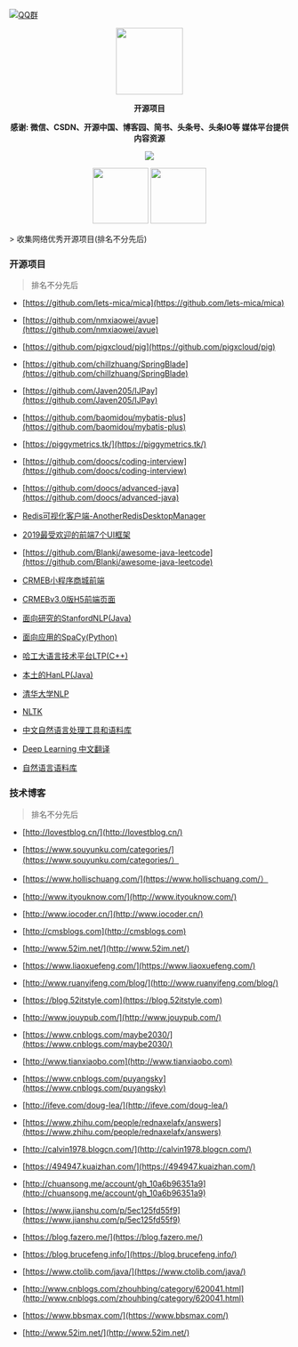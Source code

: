 [![QQ群](https://img.shields.io/badge/公众号-小猿刷题-red.svg)](//shang.qq.com/wpa/qunwpa?idkey=bc73f12268da5c5eafcfc91f0dd05eb7fed033420921ef7bf4eca316deb7e12)

<p align="center">
   <img src="https://timgsa.baidu.com/timg?image&quality=80&size=b9999_10000&sec=1567072905503&di=058dd45bf8de45b81703b703d915acfc&imgtype=0&src=http%3A%2F%2Fn.sinaimg.cn%2Fsinacn%2Fw462h336%2F20180301%2F3f38-fwnpcns6226738.jpg" height="120">
</p>

<p align="center">
   <strong>开源项目</strong>
</p>

<p align="center">
   <strong>感谢: 微信、CSDN、开源中国、博客园、简书、头条号、头条IO等 媒体平台提供内容资源</strong>
</p>

<p align="center">
   <a target="_blank" href="https://github.com/P-P-X/awesome-collector">
       <img src="https://img.shields.io/github/stars/P-P-X/awesome-collector.svg?style=social&label=Stars"></img>
   </a>
</p>	
 
<p align="center">
   <img src="https://i.loli.net/2019/12/18/ARJloEjadv7pDiH.jpg" height="100">
   <img src="http://p3-tt.byteimg.com/img/mosaic-legacy/2425700002d408dcf8a93~noop_636x633.jpeg" height="100">
</p>  
> 收集网络优秀开源项目(排名不分先后)

### 开源项目

> 排名不分先后

- [https://github.com/lets-mica/mica](https://github.com/lets-mica/mica)

- [https://github.com/nmxiaowei/avue](https://github.com/nmxiaowei/avue)

- [https://github.com/pigxcloud/pig](https://github.com/pigxcloud/pig)

- [https://github.com/chillzhuang/SpringBlade](https://github.com/chillzhuang/SpringBlade)

- [https://github.com/Javen205/IJPay](https://github.com/Javen205/IJPay)

- [https://github.com/baomidou/mybatis-plus](https://github.com/baomidou/mybatis-plus)

- [https://piggymetrics.tk/](https://piggymetrics.tk/)

- [https://github.com/doocs/coding-interview](https://github.com/doocs/coding-interview)

- [https://github.com/doocs/advanced-java](https://github.com/doocs/advanced-java)

- [Redis可视化客户端-AnotherRedisDesktopManager](https://github.com/qishibo/AnotherRedisDesktopManager)

- [2019最受欢迎的前端7个UI框架](https://www.jianshu.com/p/851c8b4f5d07)

- [https://github.com/Blankj/awesome-java-leetcode](https://github.com/Blankj/awesome-java-leetcode)

- [CRMEB小程序商城前端](https://github.com/crmeb/CRMEB_WechatApplet_v3.0)

- [CRMEBv3.0版H5前端页面](https://github.com/crmeb/CRMEB-H5-v3.0)

- [面向研究的StanfordNLP(Java)](https://nlp.stanford.edu/software/index.shtml)

- [面向应用的SpaCy(Python) ](https://spacy.io/)

- [哈工大语言技术平台LTP(C++)](https://github.com/HIT-SCIR/ltp)

- [本土的HanLP(Java)](http://hanlp.com/)

- [清华大学NLP](http://thulac.thunlp.org/)

- [NLTK](http://www.nltk.org/)

- [中文自然语言处理工具和语料库](https://mlln.cn/2018/06/02/[%E8%BD%AC]%E5%90%8A%E7%82%B8%E5%A4%A9%E7%9A%84%E4%B8%AD%E6%96%87%E8%87%AA%E7%84%B6%E8%AF%AD%E8%A8%80%E5%A4%84%E7%90%86%E5%B7%A5%E5%85%B7%E5%92%8C%E8%AF%AD%E6%96%99%E5%BA%93%E4%BB%8B%E7%BB%8D/)

- [Deep Learning 中文翻译](https://github.com/exacity/deeplearningbook-chinese)

- [自然语言语料库](https://bainingchao.github.io/2019/02/13/%E8%87%AA%E7%84%B6%E8%AF%AD%E8%A8%80%E5%A4%84%E7%90%86%E4%B9%8B%E8%AF%AD%E6%96%99%E5%BA%93%E6%8A%80%E6%9C%AF/)

### 技术博客

> 排名不分先后

- [http://lovestblog.cn/](http://lovestblog.cn/)

- [https://www.souyunku.com/categories/](https://www.souyunku.com/categories/）

- [https://www.hollischuang.com/](https://www.hollischuang.com/）

- [http://www.ityouknow.com/](http://www.ityouknow.com/)

- [http://www.iocoder.cn/](http://www.iocoder.cn/)

- [http://cmsblogs.com](http://cmsblogs.com)

- [http://www.52im.net/](http://www.52im.net/)

- [https://www.liaoxuefeng.com/](https://www.liaoxuefeng.com/)

- [http://www.ruanyifeng.com/blog/](http://www.ruanyifeng.com/blog/)

- [https://blog.52itstyle.com](https://blog.52itstyle.com)

- [http://www.jouypub.com/](http://www.jouypub.com/)

- [https://www.cnblogs.com/maybe2030/](https://www.cnblogs.com/maybe2030/)

- [http://www.tianxiaobo.com](http://www.tianxiaobo.com)

- [https://www.cnblogs.com/puyangsky](https://www.cnblogs.com/puyangsky)

- [http://ifeve.com/doug-lea/](http://ifeve.com/doug-lea/)

- [https://www.zhihu.com/people/rednaxelafx/answers](https://www.zhihu.com/people/rednaxelafx/answers)

- [http://calvin1978.blogcn.com/](http://calvin1978.blogcn.com/)

- [https://494947.kuaizhan.com/](https://494947.kuaizhan.com/)

- [http://chuansong.me/account/gh_10a6b96351a9](http://chuansong.me/account/gh_10a6b96351a9)

- [https://www.jianshu.com/p/5ec125fd55f9](https://www.jianshu.com/p/5ec125fd55f9)

- [https://blog.fazero.me/](https://blog.fazero.me/)

- [https://blog.brucefeng.info/](https://blog.brucefeng.info/)

- [https://www.ctolib.com/java/](https://www.ctolib.com/java/)

- [http://www.cnblogs.com/zhouhbing/category/620041.html](http://www.cnblogs.com/zhouhbing/category/620041.html)

- [https://www.bbsmax.com/](https://www.bbsmax.com/)

- [http://www.52im.net/](http://www.52im.net/)

